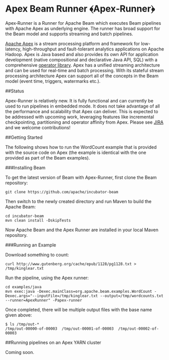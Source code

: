 <!--
    Licensed to the Apache Software Foundation (ASF) under one
    or more contributor license agreements.  See the NOTICE file
    distributed with this work for additional information
    regarding copyright ownership.  The ASF licenses this file
    to you under the Apache License, Version 2.0 (the
    "License"); you may not use this file except in compliance
    with the License.  You may obtain a copy of the License at

      http://www.apache.org/licenses/LICENSE-2.0

    Unless required by applicable law or agreed to in writing,
    software distributed under the License is distributed on an
    "AS IS" BASIS, WITHOUT WARRANTIES OR CONDITIONS OF ANY
    KIND, either express or implied.  See the License for the
    specific language governing permissions and limitations
    under the License.
-->

Apex Beam Runner ﴾Apex‐Runner﴿
=============================

Apex‐Runner is a Runner for Apache Beam which executes Beam pipelines with Apache Apex as underlying engine. The runner has broad support for the Beam model and supports streaming and batch pipelines. 

[Apache Apex](http://apex.apache.org/) is a stream processing platform and framework for low-latency, high-throughput and fault-tolerant analytics applications on Apache Hadoop. Apex is Java based and also provides its own API for application development (native compositional and declarative Java API, SQL) with a comprehensive [operator library](https://github.com/apache/apex-malhar). Apex has a unified streaming architecture and can be used for real-time and batch processing. With its stateful stream processing architecture Apex can support all of the concepts in the Beam model (event time, triggers, watermarks etc.).

##Status

Apex-Runner is relatively new. It is fully functional and can currently be used to run pipelines in embedded mode. It does not take advantage of all the performance and scalability that Apex can deliver. This is expected to be addressed with upcoming work, leveraging features like incremental checkpointing, partitioning and operator affinity from Apex. Please see [JIRA](https://issues.apache.org/jira/issues/?jql=project%20%3D%20BEAM%20AND%20component%20%3D%20runner-apex%20AND%20resolution%20%3D%20Unresolved) and we welcome contributions!

##Getting Started

The following shows how to run the WordCount example that is provided with the source code on Apex (the example is identical with the one provided as part of the Beam examples). 

###Installing Beam

To get the latest version of Beam with Apex-Runner, first clone the Beam repository:

```
git clone https://github.com/apache/incubator‐beam
```

Then switch to the newly created directory and run Maven to build the Apache Beam:

```
cd incubator‐beam
mvn clean install ‐DskipTests
```

Now Apache Beam and the Apex Runner are installed in your local Maven repository.

###Running an Example

Download something to count:

```
curl http://www.gutenberg.org/cache/epub/1128/pg1128.txt > /tmp/kinglear.txt
```

Run the pipeline, using the Apex runner:

```
cd examples/java
mvn exec:java -Dexec.mainClass=org.apache.beam.examples.WordCount -Dexec.args="--inputFile=/tmp/kinglear.txt --output=/tmp/wordcounts.txt --runner=ApexRunner" -Papex-runner
```

Once completed, there will be multiple output files with the base name given above:

```
$ ls /tmp/out-*
/tmp/out-00000-of-00003  /tmp/out-00001-of-00003  /tmp/out-00002-of-00003
```

##Running pipelines on an Apex YARN cluster

Coming soon.
